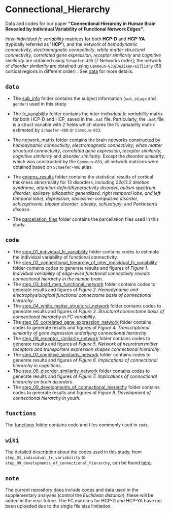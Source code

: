 # Connectional_Hierarchy
Data and codes for our paper **"Connectional Hierarchy in Human Brain Revealed by Individual Variability of Functional Network Edges"**.

*Inter-individual fc variability* matrices for both **HCP-D** and **HCP-YA** (typically referred as **'HCP'**), and the network of *hemodynamic connectivity*, *electromagnetic connectivity*, *white matter structural connectivity*, *correlated gene expression*, *receptor similarity* and *cognitive similarity* are obtained using `Schaefer-400` (7 Networks order); the network of *disorder similarity* are obtained using `Cammoun-033`/`Desikan-Killiany` (68 cortical regions in different order) . See [data](data/) for more details.

## `data`
- The [sub_info](data/sub_info) folder contains the subject information (`sub_id`,`age` and `gender`) used in this study.
- The [fc_variability](data/fc_variability) folder contains the *inter-individual fc variability* matrix for both HCP-D and HCP, saved in the `.mat` file. Particularly, the `.mat` file is a struct variable with 2 fields which stores the fc variability matrix estimated by `Schaefer-400` or `Cammoun-033`. 
- The [network_matrix](data/network_matrix) folder contains the brain networks constructed by *hemodynamic connectivity*, *electromagnetic connectivity*, *white matter structural connectivity*, *correlated gene expression*, *receptor similarity*, *cognitive similarity* and *disorder similarity*. Except the *disorder similarity*, which was constructed by the `Cammoun-033`, all network matrices were obtained based on `Schaefer-400` atlas.

- The [enigma_results](data/enigma_results) folder contains the statistical results of cortical thickness abnormality for 13 disorders, including *22q11.2 deletion syndrome*, *attention-deficit/hyperactivity disorder*, *autism spectrum disorder*, *epilepsy (idiopathic generalized, right temporal lobe, and left temporal lobe)*, *depression*, *obsessive-compulsive disorder*, *schizophrenia*, *bipolar disorder*, *obesity*, *schizotypy*, and *Parkinson’s disease*.
- The [parcellation_files](data/parcellation_files) folder contains the parcellation files used in this study.

## `code`
- The [step_01_individual_fc_variability](step_01_individual_fc_variability/) folder contains codes to estimate the individual variability of functional connectivity. 
- The [step_02_connectional_hierarchy_of_inter_individual_fc_variability](step_02_connectional_hierarchy_of_inter_individual_fc_variability/) folder contains codes to generate results and figures of *Figure 1. Individual variability of edge-wise functional connectivity reveals connectional hierarchy in the human brain*. 
- The [step_03_bold_meg_functional_network](step_03_bold_meg_functional_network/) folder contains codes to generate results and figures of *Figure 2. Hemodynamic and electrophysiological functional connectome basis of connectional hierarchy*.
- The [step_04_white_matter_structural_network](step_04_white_matter_structural_network/) folder contains codes to generate results and figures of *Figure 3. Structural connectome basis of connectional hierarchy in FC variability*. 
- The [step_05_correlated_gene_expression_network](step_05_correlated_gene_expression_network/) folder contains codes to generate results and figures of *Figure 4. Transcriptional similarity of gene expression underlying connectional hierarchy*.
- The [step_06_receptor_similarity_network](step_06_receptor_similarity_network/) folder contains codes to generate results and figures of *Figure 5. Network of neurotransmitter receptors and transporters expression shapes connectional hierarchy*.
- The [step_07_cognitive_similarity_network](step_07_cognitive_similarity_network/) folder contains codes to generate results and figures of *Figure 6. Implications of connectional hierarchy in cognitions*.
- The [step_08_disorder_similarity_network](step_08_disorder_similarity_network/) folder contains codes to generate results and figures of *Figure 7. Implications of connectional hierarchy on brain disorders*. 
- The [step_09_developments_of_connectional_hierarchy](step_09_developments_of_connectional_hierarchy/) folder contains codes to generate results and figures of *Figure 8. Development of connectional hierarchy in youth*.

## `functions`
The [functions](functions/) folder contains code and files commonly used in `code`.

## `wiki`
The detailed description about the codes used in this study, from `step_01_individual_fc_variability` to `step_09_developments_of_connectional_hierarchy`, can be found [here](https://github.com/CuiLabCIBR/Connectional_Hierarchy/wiki).

## `note`
The current repository does include codes and data used in the supplementary analyses (control the *Euclidean distance*), these will be added in the near future. The FC matrices for HCP-D and HCP-YA have not been uploaded due to the single file size limitation.

